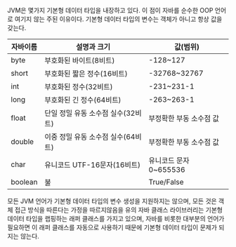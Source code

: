 JVM은 몇가지 기본형 데이터 타입을 내장하고 있다. 이 점이 자바를 순수한 OOP 언어로 여기지 않는 주된 이유이다. 기본형 데이터 타입의 변수는 객체가 아니고 항상 값을 갖는다.

|자바이름|설명과 크기|값(범위)|
|----|-----|---|
|byte|부호화된 바이트(8비트)|-128~127|
|short|부호화된 짧은 정수(16비트)|-32768~32767|
|int|부호화된 정수(32비트)|-231~231-1|
|long|부호화된 긴 정수(64비트)|-263~263-1|
|float|단일 정밀 유동 소수점 실수(32비트)|부정확한 부동 소수점 값|
|double|이중 정밀 유동 소수점 실수(64비트)|부정확한 부동 소수점 값|
|char|유니코드 UTF-16문자(16비트)|유니코드 문자 0~655536|
|boolean|불|True/False|
모든 JVM 언어가 기본형 데이터 타입의 변수 생성을 지원하지는 않으며, 모든 것은 객체 접근 방식을 따른다는 가정을 따르지않음을 유의 
 자바 클래스 라이브러리는 기본형 데이터 타입을 랩핑하는 래퍼 클래스를 가지고 있으며, 자바를 비롯한 대부분의 언어가 필요하면 이 래퍼 클래스를 자동으로 사용하기 때문에 기본형 데이터 타입이 문제가 되지는 않는다.
 


